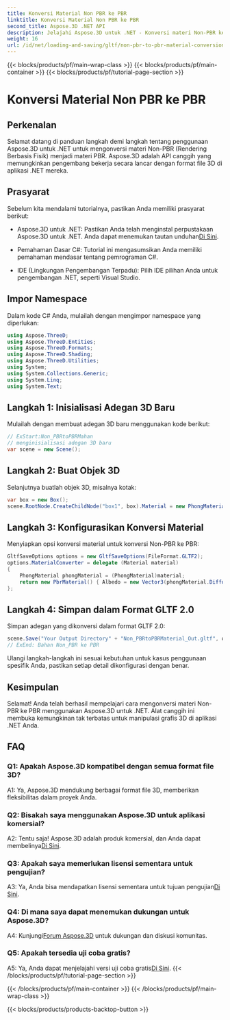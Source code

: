 ```yaml
---
title: Konversi Material Non PBR ke PBR
linktitle: Konversi Material Non PBR ke PBR
second_title: Aspose.3D .NET API
description: Jelajahi Aspose.3D untuk .NET - Konversi materi Non-PBR ke PBR dengan mudah. Tutorial komprehensif dan API yang kuat.
weight: 16
url: /id/net/loading-and-saving/gltf/non-pbr-to-pbr-material-conversion/
---
```


{{< blocks/products/pf/main-wrap-class >}}
{{< blocks/products/pf/main-container >}}
{{< blocks/products/pf/tutorial-page-section >}}

# Konversi Material Non PBR ke PBR

## Perkenalan

Selamat datang di panduan langkah demi langkah tentang penggunaan Aspose.3D untuk .NET untuk mengonversi materi Non-PBR (Rendering Berbasis Fisik) menjadi materi PBR. Aspose.3D adalah API canggih yang memungkinkan pengembang bekerja secara lancar dengan format file 3D di aplikasi .NET mereka.

## Prasyarat

Sebelum kita mendalami tutorialnya, pastikan Anda memiliki prasyarat berikut:

-  Aspose.3D untuk .NET: Pastikan Anda telah menginstal perpustakaan Aspose.3D untuk .NET. Anda dapat menemukan tautan unduhan[Di Sini](https://releases.aspose.com/3d/net/).

- Pemahaman Dasar C#: Tutorial ini mengasumsikan Anda memiliki pemahaman mendasar tentang pemrograman C#.

- IDE (Lingkungan Pengembangan Terpadu): Pilih IDE pilihan Anda untuk pengembangan .NET, seperti Visual Studio.

## Impor Namespace

Dalam kode C# Anda, mulailah dengan mengimpor namespace yang diperlukan:

```csharp
using Aspose.ThreeD;
using Aspose.ThreeD.Entities;
using Aspose.ThreeD.Formats;
using Aspose.ThreeD.Shading;
using Aspose.ThreeD.Utilities;
using System;
using System.Collections.Generic;
using System.Linq;
using System.Text;
```

## Langkah 1: Inisialisasi Adegan 3D Baru

Mulailah dengan membuat adegan 3D baru menggunakan kode berikut:

```csharp
// ExStart:Non_PBRtoPBRMahan
// menginisialisasi adegan 3D baru
var scene = new Scene();
```

## Langkah 2: Buat Objek 3D

Selanjutnya buatlah objek 3D, misalnya kotak:

```csharp
var box = new Box();
scene.RootNode.CreateChildNode("box1", box).Material = new PhongMaterial() { DiffuseColor = new Vector3(1, 0, 1) };
```

## Langkah 3: Konfigurasikan Konversi Material

Menyiapkan opsi konversi material untuk konversi Non-PBR ke PBR:

```csharp
GltfSaveOptions options = new GltfSaveOptions(FileFormat.GLTF2);
options.MaterialConverter = delegate (Material material)
{
    PhongMaterial phongMaterial = (PhongMaterial)material;
    return new PbrMaterial() { Albedo = new Vector3(phongMaterial.DiffuseColor.x, phongMaterial.DiffuseColor.y, phongMaterial.DiffuseColor.z) };
};
```

## Langkah 4: Simpan dalam Format GLTF 2.0

Simpan adegan yang dikonversi dalam format GLTF 2.0:

```csharp
scene.Save("Your Output Directory" + "Non_PBRtoPBRMaterial_Out.gltf", options);
// ExEnd: Bahan Non_PBR ke PBR
```

Ulangi langkah-langkah ini sesuai kebutuhan untuk kasus penggunaan spesifik Anda, pastikan setiap detail dikonfigurasi dengan benar.

## Kesimpulan

Selamat! Anda telah berhasil mempelajari cara mengonversi materi Non-PBR ke PBR menggunakan Aspose.3D untuk .NET. Alat canggih ini membuka kemungkinan tak terbatas untuk manipulasi grafis 3D di aplikasi .NET Anda.

## FAQ

### Q1: Apakah Aspose.3D kompatibel dengan semua format file 3D?

A1: Ya, Aspose.3D mendukung berbagai format file 3D, memberikan fleksibilitas dalam proyek Anda.

### Q2: Bisakah saya menggunakan Aspose.3D untuk aplikasi komersial?

 A2: Tentu saja! Aspose.3D adalah produk komersial, dan Anda dapat membelinya[Di Sini](https://purchase.aspose.com/buy).

### Q3: Apakah saya memerlukan lisensi sementara untuk pengujian?

 A3: Ya, Anda bisa mendapatkan lisensi sementara untuk tujuan pengujian[Di Sini](https://purchase.aspose.com/temporary-license/).

### Q4: Di mana saya dapat menemukan dukungan untuk Aspose.3D?

 A4: Kunjungi[Forum Aspose.3D](https://forum.aspose.com/c/3d/18) untuk dukungan dan diskusi komunitas.

### Q5: Apakah tersedia uji coba gratis?

 A5: Ya, Anda dapat menjelajahi versi uji coba gratis[Di Sini](https://releases.aspose.com/).
{{< /blocks/products/pf/tutorial-page-section >}}

{{< /blocks/products/pf/main-container >}}
{{< /blocks/products/pf/main-wrap-class >}}

{{< blocks/products/products-backtop-button >}}
